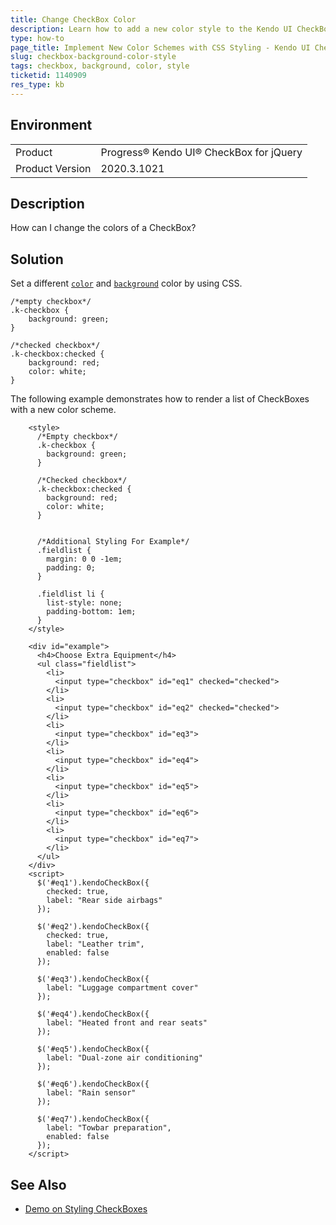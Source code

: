 ```yaml
---
title: Change CheckBox Color
description: Learn how to add a new color style to the Kendo UI CheckBox by using CSS.
type: how-to
page_title: Implement New Color Schemes with CSS Styling - Kendo UI CheckBox for jQuery
slug: checkbox-background-color-style
tags: checkbox, background, color, style
ticketid: 1140909
res_type: kb
---
```


## Environment

<table>
 <tr>
  <td>Product</td>
  <td>Progress® Kendo UI® CheckBox for jQuery</td>
 </tr>
 <tr>
  <td>Product Version</td>
  <td>2020.3.1021</td>
 </tr>
</table>

## Description

How can I change the colors of a CheckBox?   

## Solution

Set a different [`color`](https://www.w3schools.com/cssref/pr_text_color.asp) and [`background`](https://www.w3schools.com/css/css_background.asp) color by using CSS.  

```
/*empty checkbox*/
.k-checkbox {
    background: green;
}

/*checked checkbox*/
.k-checkbox:checked {
    background: red;
    color: white;
}
```

The following example demonstrates how to render a list of CheckBoxes with a new color scheme.

```dojo
    <style>
      /*Empty checkbox*/
      .k-checkbox {
        background: green;
      }

      /*Checked checkbox*/
      .k-checkbox:checked {
        background: red;
        color: white;
      }


      /*Additional Styling For Example*/
      .fieldlist {
        margin: 0 0 -1em;
        padding: 0;
      }

      .fieldlist li {
        list-style: none;
        padding-bottom: 1em;
      }
    </style>

    <div id="example">
      <h4>Choose Extra Equipment</h4>
      <ul class="fieldlist">
        <li>
          <input type="checkbox" id="eq1" checked="checked">
        </li>
        <li>
          <input type="checkbox" id="eq2" checked="checked">
        </li>
        <li>
          <input type="checkbox" id="eq3">
        </li>
        <li>
          <input type="checkbox" id="eq4">
        </li>
        <li>
          <input type="checkbox" id="eq5">
        </li>
        <li>
          <input type="checkbox" id="eq6">
        </li>
        <li>
          <input type="checkbox" id="eq7">
        </li>
      </ul>
    </div>  
    <script>
      $('#eq1').kendoCheckBox({
        checked: true,
        label: "Rear side airbags"
      });

      $('#eq2').kendoCheckBox({
        checked: true,
        label: "Leather trim",
        enabled: false
      });

      $('#eq3').kendoCheckBox({
        label: "Luggage compartment cover"
      });

      $('#eq4').kendoCheckBox({
        label: "Heated front and rear seats"
      });

      $('#eq5').kendoCheckBox({
        label: "Dual-zone air conditioning"
      });

      $('#eq6').kendoCheckBox({
        label: "Rain sensor"
      });

      $('#eq7').kendoCheckBox({
        label: "Towbar preparation",
        enabled: false
      });
    </script>
```

## See Also

* [Demo on Styling CheckBoxes](https://demos.telerik.com/kendo-ui/styling/checkboxes)
